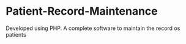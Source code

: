 # Patient-Record-Maintenance
Developed using PHP. A complete software to maintain the record os patients
